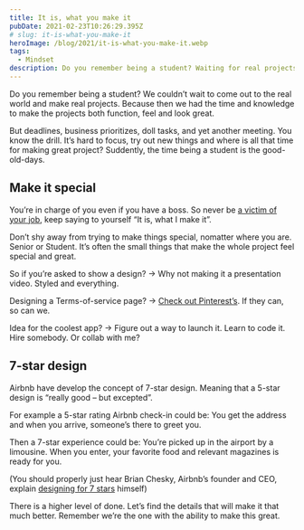 ```yaml
---
title: It is, what you make it
pubDate: 2021-02-23T10:26:29.395Z
# slug: it-is-what-you-make-it
heroImage: /blog/2021/it-is-what-you-make-it.webp
tags:
  - Mindset
description: Do you remember being a student? Waiting for real projects. Maybe you should stop waiting. 
---
```


Do you remember being a student? We couldn’t wait to come out to the real world and make real projects. Because then we had the time and knowledge to make the projects both function, feel and look great.

But deadlines, business prioritizes, doll tasks, and yet another meeting. You know the drill. It’s hard to focus, try out new things and where is all that time for making great project? Suddently, the time being a student is the good-old-days. 


## Make it special
You’re in charge of you even if you have a boss. So never be [a victim of your job](https://seths.blog/2010/01/the-victim/), keep saying to yourself “It is, what I make it”. 

Don’t shy away from trying to make things special, nomatter where you are. Senior or Student. It’s often the small things that make the whole project feel special and great.

So if you’re asked to show a design? → Why not making it a presentation video. Styled and everything.

Designing a Terms-of-service page? → [Check out Pinterest’s](https://policy.pinterest.com/en/terms-of-service-2016). If they can, so can we.

Idea for the coolest app? → Figure out a way to launch it. Learn to code it. Hire somebody. Or collab with me?

## 7-star design
Airbnb have develop the concept of 7-star design. Meaning that a 5-star design is “really good – but excepted”.

For example a 5-star rating Airbnb check-in could be: You get the address and when you arrive, someone’s there to greet you.

Then a 7-star experience could be: You’re picked up in the airport by a limousine. When you enter, your favorite food and relevant magazines is ready for you.

(You should properly just hear Brian Chesky, Airbnb’s founder and CEO, explain [designing for 7 stars](https://youtu.be/W608u6sBFpo?t=1920) himself)

There is a higher level of done. Let’s find the details that will make it that much better. Remember we’re the one with the ability to make this great.
